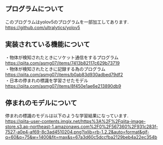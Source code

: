 ## プログラムについて
このプログラムはyolov5のプログラムを一部加工してあります.<br>
https://github.com/ultralytics/yolov5<br>
## 実装されている機能について
・物体が検知されたときにソケット通信をするプログラム<br>
https://qiita.com/asmg07/items/7413b82117c629b73719<br>
・物体が検知されたときに記録する為のプログラム
https://qiita.com/asmg07/items/b0ab83d930adbed79df2<br>
・日本の停まれの標識を学習させたモデル
https://qiita.com/asmg07/items/8f450e1ae6e213890db9<br>
## 停まれのモデルについて
停まれの標識のモデルは以下のような学習結果になっています.<br>
https://qiita-user-contents.imgix.net/https%3A%2F%2Fqiita-image-store.s3.ap-northeast-1.amazonaws.com%2F0%2F567360%2F931c283f-7527-a0e4-af69-8c3ad4510204.png?ixlib=rb-1.2.2&auto=format&gif-q=60&q=75&w=1400&fit=max&s=67a3d60c5dccfba2129beb4a22ec354b
